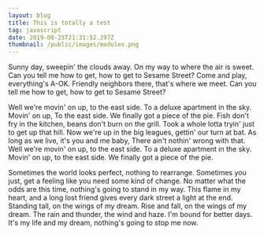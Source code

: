 ```yaml
---
layout: blog
title: This is totally a test
tag: javascript
date: 2019-08-25T21:31:52.297Z
thumbnail: /public/images/modules.png
---
```

Sunny day, sweepin' the clouds away. On my way to where the air is sweet. Can you tell me how to get, how to get to Sesame Street? Come and play, everything's A-OK. Friendly neighbors there, that's where we meet. Can you tell me how to get, how to get to Sesame Street?



Well we're movin' on up, to the east side. To a deluxe apartment in the sky. Movin' on up, To the east side. We finally got a piece of the pie. Fish don't fry in the kitchen, beans don't burn on the grill. Took a whole lotta tryin' just to get up that hill. Now we're up in the big leagues, gettin' our turn at bat. As long as we live, it's you and me baby, There ain't nothin' wrong with that. Well we're movin' on up, to the east side. To a deluxe apartment in the sky. Movin' on up, to the east side. We finally got a piece of the pie.



Sometimes the world looks perfect, nothing to rearrange. Sometimes you just, get a feeling like you need some kind of change. No matter what the odds are this time, nothing's going to stand in my way. This flame in my heart, and a long lost friend gives every dark street a light at the end. Standing tall, on the wings of my dream. Rise and fall, on the wings of my dream. The rain and thunder, the wind and haze. I'm bound for better days. It's my life and my dream, nothing's going to stop me now.
